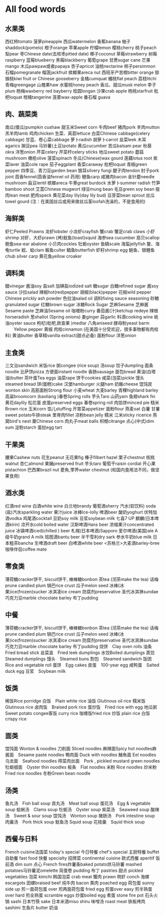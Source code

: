 All food words
===============

水果类
------------
西红柿tomato  菠萝pineapple  西瓜watermelon  香蕉banana  柚子shaddock(pomelo)  橙子orange  苹果apple  柠檬lemon  樱桃cherry  桃子peach  梨pear  枣Chinese date(去核枣pitted date)  椰子coconut  草莓strawberry  树莓raspberry  蓝莓blueberry  黑莓blackberry  葡萄grape  甘蔗sugar cane  芒果mango  木瓜pawpaw或者papaya  杏子apricot  油桃nectarine  柿子persimmon  石榴pomegranate  榴莲jackfruit  槟榔果areca nut  西班牙产苦橙bitter orange  猕猴桃kiwi fruit or Chinese gooseberry  金橘cumquat  蟠桃flat peach  荔枝litchi  青梅greengage  山楂果haw  水蜜桃honey peach  香瓜、甜瓜musk melon  李子plum  杨梅waxberry red bayberry  桂圆longan  沙果crab apple  杨桃starfruit  枇杷loquat  柑橘tangerine  莲雾wax-apple  番石榴 guava

肉、蔬菜类
------------
南瓜(倭瓜)pumpkin cushaw  甜玉米Sweet corn  牛肉beef  猪肉pork  羊肉mutton  羔羊肉lamb  鸡肉chicken  生菜、莴苣lettuce  白菜Chinese cabbage(celery cabbage)  甘蓝、卷心菜cabbage  萝卜radish  胡萝卜carrot  韭菜leek  木耳agarics  豌豆pea  马铃薯(土豆)potato  黄瓜cucumber  苦瓜balsam pear  秋葵okra  洋葱onion  芹菜celery  芹菜杆celery sticks  地瓜sweet potato  蘑菇mushroom  橄榄olive  菠菜spinach  冬瓜(Chinese)wax gourd  莲藕lotus root  紫菜laver  油菜cole rape  茄子eggplant  香菜caraway  枇杷loquat  青椒green pepper  四季豆、青刀豆garden bean  银耳silvery fungi  腱子肉tendon  肘子pork joint  茴香fennel(茴香油fennel oil 药用)  鲤鱼carp  咸猪肉bacon  金针蘑needle mushroom  扁豆lentil  槟榔areca  牛蒡great burdock  水萝卜summer radish  竹笋bamboo shoot  艾蒿Chinese mugwort  绿豆mung bean  毛豆green soy bean  瘦肉lean meat  肥肉speck  黄花菜day lily(day lily bud)  豆芽菜bean sprout  丝瓜towel gourd (注：在美国丝瓜或用来做丝瓜茎loofah洗澡的，不是食用的)

海鲜类
------------
虾仁Peeled Prawns  龙虾lobster  小龙虾crayfish  蟹crab  蟹足crab claws  小虾shrimp  对虾、大虾prawn  (烤)鱿鱼(toast)squid  海参sea cucumber  扇贝scallop  鲍鱼sea-ear abalone  小贝肉cockles  牡蛎oyster  鱼鳞scale  海蜇jellyfish  鳖、海龟turtle  蚬、蛤clam  鲅鱼culter  鲳鱼butterfish  虾籽shrimp egg  鲢鱼、银鲤鱼chub silver carp  黄花鱼yellow croaker

调料类
------------
醋vinegar 酱油soy 盐salt 加碘盐iodized salt 糖sugar 白糖refined sugar 酱soy sauce 沙拉salad 辣椒hot(red)pepper 胡椒(black)pepper 花椒wild pepper Chinese prickly ash powder 色拉油salad oil 调料fixing sauce seasoning 砂糖granulated sugar 红糖brown sugar 冰糖Rock Sugar 芝麻Sesame 芝麻酱Sesame paste 芝麻油Sesame oil 咖喱粉curry 番茄酱(汁)ketchup redeye 辣根horseradish 葱shallot (Spring onions) 姜ginger 蒜garlic 料酒cooking wine 蚝油oyster sauce 枸杞(枇杷,欧查果 )medlar 八角aniseed 酵母粉yeast barm 　　Yellow pepper 黄椒 肉桂cinnamon (在美国十分受欢迎，很多事物都有肉桂料) 黄油butter 香草精vanilla extract(甜点必备) 面粉flour 洋葱onion

主食类
------------
三文治sandwich 米饭rice 粥congee (rice soup) 汤soup 饺子dumpling 面条noodle 比萨饼pizza 方便面instant noodle 香肠sausage 面包bread 黄油(白塔油)butter 茶叶蛋Tea eggs 油菜rape 饼干cookies 咸菜(泡菜)pickle 馒头steamed bread 饼(蛋糕)cake 汉堡hamburger 火腿ham 奶酪cheese 馄饨皮wonton skin 高筋面粉Strong flour 小麦wheat 大麦barley 青稞highland barley 高粱broomcorn (kaoliang )春卷Spring rolls 芋头Taro 山药yam 鱼翅shark fin 黄花daylily 松花蛋 皮蛋preserved eggs 春卷spring roll 肉馅饼minced pie 糙米Brown rice 玉米corn 馅儿stuffing 开胃菜appetizer 面粉flour 燕麦oat 白薯 甘薯sweet potato牛排steak 里脊肉fillet 凉粉bean jelly 糯米 江米sticky ricerice 燕窝bird's nest 粟Chinese corn 肉丸子meat balls 枳橙citrange 点心(中式)dim sum 淀粉starch 蛋挞egg tart

干果类
------------
腰果Cashew nuts 花生peanut 无花果fig 榛子filbert hazel 栗子chestnut 核桃walnut 杏仁almond 果脯preserved fruit 芋头taro 葡萄干raisin cordial 开心果pistachion 巴西果brazil nut 菱角,荸荠water chestnut (和国内食用法不同，做坚果食用)

酒水类
------------
红酒red wine 白酒white wine 白兰地brandy 葡萄酒sherry 汽水(软饮料) soda (盐)汽水sparkling water 果汁juice 冰棒Ice-lolly 啤酒beer 酸奶yoghurt 伏特加酒vodka 鸡尾酒cocktail 豆奶soy milk 豆浆soybean milk 七喜7 UP 麒麟(日本啤酒kirin) 凉开水cold boiled water 汉斯啤酒Hans beer 浓缩果汁concentrated juice 冰镇啤酒iced(chilled ) beer 札幌(日本啤酒)Sapporo 爱尔啤酒(美国)ale A级牛奶grand A milk 班图酒bantu beer 半干雪利dry sark 参水牛奶blue milk 日本粗茶bancha 生啤酒draft beer 白啤酒white beer <苏格兰>大麦酒barley-bree 咖啡伴侣coffee mate

零食类
------------
薄荷糖cracker饼干, biscuit饼干, 棒棒糖bonbon 茶tea (沏茶make the tea) 话梅prune candied plum 锅巴rice crust 瓜子melon seed 冰棒(冰果)ice(frozen)sucker 冰淇凌ice cream 防腐剂preservative 圣代冰淇淋sundae 巧克力豆marble chocolate barley 布丁pudding

中餐
------------
薄荷糖cracker饼干, biscuit饼干, 棒棒糖bonbon 茶tea (沏茶make the tea) 话梅prune candied plum 锅巴rice crust 瓜子melon seed 冰棒(冰果)ice(frozen)sucker 冰淇凌ice cream 防腐剂preservative 圣代冰淇淋sundae 巧克力豆marble chocolate barley 布丁pudding
烧饼　Clay oven rolls 油条　Fried bread stick 韭菜盒　Fried leek dumplings 水饺Boiled dumplings 蒸饺　Steamed dumplings 馒头　Steamed buns 割包　Steamed sandwich 饭团　Rice and vegetable roll 蛋饼　Egg cakes 皮蛋　100-year egg 咸鸭蛋　Salted duck egg 豆浆　Soybean milk

饭类
------------
稀饭Rice porridge 白饭　Plain white rice 油饭 Glutinous oil rice 糯米饭　Glutinous rice 卤肉饭　Braised pork rice 蛋炒饭　Fried rice with egg 地瓜粥　Sweet potato congee客饭 curry rice 咖喱饭fried rice 炒饭 plain rice 白饭 crispy rice

面类
------------
馄饨面 Wonton & noodles 刀削面 Sliced noodles 麻辣面Spicy hot noodles麻酱面　Sesame paste noodles 鴨肉面 Duck with noodles 鱔魚面 Eel noodles 乌龙面　Seafood noodles 榨菜肉丝面　Pork , pickled mustard green noodles 牡蛎细面　Oyster thin noodles 板条　Flat noodles 米粉 Rice noodles 炒米粉　Fried rice noodles 冬粉Green bean noodle

汤类
------------
鱼丸汤　Fish ball soup 貢丸汤　Meat ball soup 蛋花汤　Egg & vegetable soup 蛤蜊汤　Clams soup 牡蛎汤　Oyster soup 紫菜汤　Seaweed soup 酸辣汤　Sweet & sour soup 馄饨汤　Wonton soup 猪肠汤　Pork intestine soup 肉羹汤　Pork thick soup 鱿鱼汤 Squid soup 花枝羹　Squid thick soup

西餐与日料
------------
French cuisine法国菜 today's special 今日特餐 chef's special 主厨特餐 buffet 自助餐 fast food 快餐 specialty 招牌菜 continental cuisine 欧式西餐 aperitif 饭前酒 dim sum 点心 French fires炸薯条baked potato烘马铃薯 mashed potatoes马铃薯泥omelette 简蛋卷 pudding 布丁 pastries 甜点 pickled vegetables 泡菜 kimchi 韩国泡菜 crab meat 蟹肉 prawn 明虾 conch 海螺 escargots 田螺braised beef 炖牛肉 bacon 熏肉 poached egg 荷包蛋 sunny side up 煎一面荷包蛋 over 煎两面荷包蛋 fried egg 煎蛋over easy 煎半熟蛋 over hard 煎全熟蛋 scramble eggs 炒蛋boiled egg 煮蛋 stone fire pot 石头火锅 sashi 日本竹筷 sake 日本米酒miso shiru 味噌汤 roast meat 铁板烤肉 sashimi 生鱼片 butter 奶油
